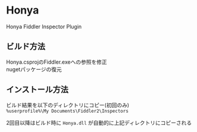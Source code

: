 # Honya

Honya Fiddler Inspector Plugin

## ビルド方法
Honya.csprojのFiddler.exeへの参照を修正  
nugetパッケージの復元  

## インストール方法
ビルド結果を以下のディレクトリにコピー(初回のみ)  
`%userprofile%\My Documents\Fiddler2\Inspectors`

2回目以降はビルド時に `Honya.dll` が自動的に上記ディレクトリにコピーされる
